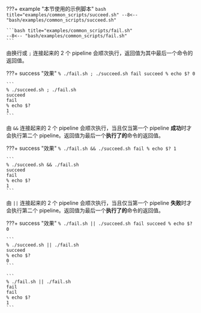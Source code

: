 ???+ example "本节使用的示例脚本"
    ```bash title="examples/common_scripts/succeed.sh"
    --8<-- "bash/examples/common_scripts/succeed.sh"
    ```

    ```bash title="examples/common_scripts/fail.sh"
    --8<-- "bash/examples/common_scripts/fail.sh"
    ```

由换行或 `;` 连接起来的 2 个 pipeline 会顺次执行，返回值为其中最后一个命令的返回值。

???+ success "效果"
    ```
    % ./fail.sh ; ./succeed.sh
    fail
    succeed
    % echo $?
    0
    ```

    ```
    % ./succeed.sh ; ./fail.sh
    succeed
    fail
    % echo $?
    1
    ```

由 `&&` 连接起来的 2 个 pipeline 会顺次执行，当且仅当第一个 pipeline **成功**时才会执行第二个 pipeline。返回值为最后一个**执行了的**命令的返回值。

???+ success "效果"
    ```
    % ./fail.sh && ./succeed.sh
    fail
    % echo $?
    1
    ```

    ```
    % ./succeed.sh && ./fail.sh
    succeed
    fail
    % echo $?
    1
    ```


由 `||` 连接起来的 2 个 pipeline 会顺次执行，当且仅当第一个 pipeline **失败**时才会执行第二个 pipeline。返回值为最后一个**执行了的**命令的返回值。

???+ success "效果"
    ```
    % ./fail.sh || ./succeed.sh
    fail
    succeed
    % echo $?
    0
    ```

    ```
    % ./succeed.sh || ./fail.sh
    succeed
    % echo $?
    0
    ```

    ```
    % ./fail.sh || ./fail.sh
    fail
    fail
    % echo $?
    1
    ```
    


